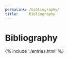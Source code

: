 ```yaml
---
permalink: /bibliography/
title:     Bibliography
---
```


# Bibliography

{% include './entries.html' %}
